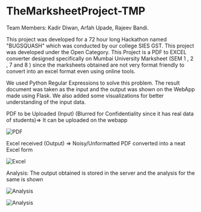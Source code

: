 # TheMarksheetProject-TMP

Team Members: Kadir Diwan, Arfah Upade, Rajeev Bandi.

This project was developed for a 72 hour long Hackathon named "BUGSQUASH" which was conducted by our college SIES GST. This project was developed under the Open Category.
This Project is a PDF to EXCEL converter designed specifically on Mumbai University Marksheet (SEM 1 , 2 , 7 and 8 ) since the marksheets obtained are not very format friendly to convert into an excel format even using online tools.

We used Python Regular Expressions to solve this problem. The result document was taken as the input and the output was shown on the WebApp made using Flask. We also added some visualizations for better understanding of the input data. 


PDF to be Uploaded (Input) (Blurred for Confidentiality since it has real data of students)=> It can be uploaded on the webapp 

![PDF](https://github.com/diwan-kadir/TheMarksheetProject-TMP/blob/new/images/Marksheet.PNG)

Excel received (Output) => Noisy/Unformatted  PDF converted into a neat Excel form  

![Excel](https://github.com/diwan-kadir/TheMarksheetProject-TMP/blob/new/images/Excel%20Marksheet.PNG)


Analysis: The output obtained is stored in the server and the analysis for the same is shown 

![Analysis](https://github.com/diwan-kadir/TheMarksheetProject-TMP/blob/new/images/Analysis.PNG)


![Analysis](https://github.com/diwan-kadir/TheMarksheetProject-TMP/blob/new/images/Analysis2.PNG)
